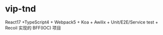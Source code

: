 # vip-tnd
React17 +TypeScript4 + Webpack5 + Koa + Awilix + Unit/E2E/Service test + Recoil 实现的 BFF(IOC) 项目
